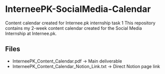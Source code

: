 # InterneePK-SocialMedia-Calendar
Content calendar created for Internee.pk internship task 1
This repository contains my 2-week content calendar created for the Social Media Internship at Internee.pk.

## Files
- InterneePK_Content_Calendar.pdf → Main deliverable
- InterneePK_Content_Calendar_Notion_Link.txt → Direct Notion page link

